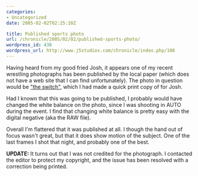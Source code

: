 ```yaml
--- 
categories:
- Uncategorized
date: 2005-02-02T02:25:10Z

title: Published sports photo
url: /chronicle/2005/02/02/published-sports-photo/
wordpress_id: 438
wordpress_url: http://www.j5studios.com/chronicle/index.php/108
---
```


Having heard from my good fried Josh, it appears one of my recent wrestling photographs has been published by the local paper (which does not have a web site that I can find unfortunately).  The photo in question would be <a href="http://j5studios.com/photography/index.php/2005_01_10__Waterford_Wrestling_Match/123">"the switch"</a>, which I had made a quick print copy of for Josh.  


Had I known that this was going to be published, I probably would have changed the white balance on the photo, since I was shooting in AUTO during the event.  I find that changing white balance is pretty easy with the digital negative (aka the RAW file).


Overall I'm flattered that it was published at all.  I though the hand out of focus wasn't great, but that it does show motion of the subject.  One of the last frames I shot that night, and probably one of the best.


<b>UPDATE:</b> It turns out that I was not credited for the photograph.  I contacted the editor to protect my copyright, and the issue has been resolved with a correction being printed.

